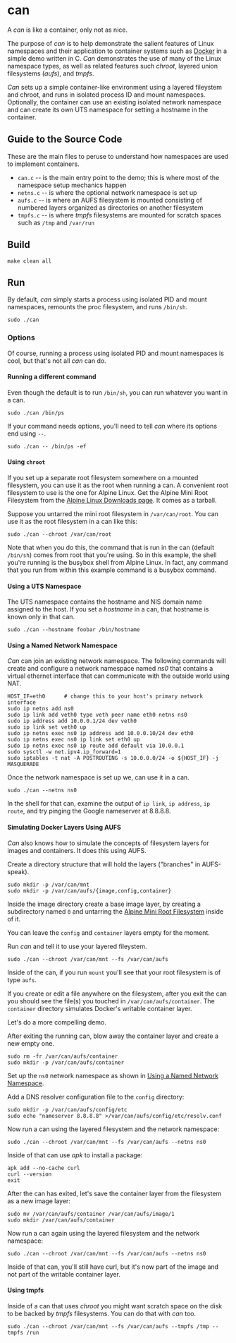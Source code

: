 can
===

A _can_ is like a container, only not as nice.

The purpose of _can_ is to help demonstrate the salient features of Linux namespaces
and their application to container systems such as [Docker](https://docker.com) in 
a simple demo written in C. _Can_ demonstrates the use of many of the Linux namespace types, as well as related features such _chroot_, layered union filesystems (_aufs_),
and _tmpfs_. 

_Can_ sets up a simple container-like environment using a layered fileystem and chroot,
and runs in isolated process ID and mount namespaces. Optionally, the container can 
use an existing isolated network namespace and can create its own UTS namespace for
setting a hostname in the container.

## Guide to the Source Code

These are the main files to peruse to understand how namespaces are used to implement
containers.

* `can.c` -- is the main entry point to the demo; this is where most of the namespace
  setup mechanics happen
* `netns.c` -- is where the optional network namespace is set up
* `aufs.c` -- is where an AUFS filesystem is mounted consisting of numbered layers 
  organized as directories on another filesystem
* `tmpfs.c` -- is where _tmpfs_ filesystems are mounted for scratch spaces such as
  `/tmp` and `/var/run`

## Build

```
make clean all
```

## Run

By default, _can_ simply starts a process using isolated PID and mount namespaces, remounts the proc filesystem, and runs `/bin/sh`.

```
sudo ./can
```

### Options

Of course, running a process using isolated PID and mount namespaces is cool, but 
that's not all _can_ can do.

#### Running a different command

Even though the default is to run `/bin/sh`, you can run whatever you want in a can.

```
sudo ./can /bin/ps
```

If your command needs options, you'll need to tell _can_ where its options end 
using `--`.

```
sudo ./can -- /bin/ps -ef
```

#### Using `chroot`

If you set up a separate root filesystem somewhere on a mounted filesystem, you can
use it as the root when running a can. A convenient root filesystem to use is the one
for Alpine Linux. Get the Alpine Mini Root Filesystem from the [Alpine Linux Downloads page](https://alpinelinux.org/downloads/). It comes as a tarball.

Suppose you untarred the mini root filesystem in `/var/can/root`. You can use it as the root filesystem in a can like this:

```
sudo ./can --chroot /var/can/root
```

Note that when you do this, the command that is run in the can (default `/bin/sh`)
comes from root that you're using. So in this example, the shell you're running is the
busybox shell from Alpine Linux. In fact, any command that you run from within this 
example command is a busybox command.

#### Using a UTS Namespace

The UTS namespace contains the hostname and NIS domain name assigned to the host.
If you set a _hostname_ in a can, that hostname is known only in that can.

```
sudo ./can --hostname foobar /bin/hostname
```

#### Using a Named Network Namespace

_Can_ can join an existing network namespace. The following commands will create
and configure a network namespace named _ns0_ that contains a virtual ethernet
interface that can communicate with the outside world using NAT.

```
HOST_IF=eth0      # change this to your host's primary network interface
sudo ip netns add ns0
sudo ip link add veth0 type veth peer name eth0 netns ns0
sudo ip address add 10.0.0.1/24 dev veth0
sudo ip link set veth0 up
sudo ip netns exec ns0 ip address add 10.0.0.10/24 dev eth0
sudo ip netns exec ns0 ip link set eth0 up
sudo ip netns exec ns0 ip route add default via 10.0.0.1
sudo sysctl -w net.ipv4.ip_forward=1
sudo iptables -t nat -A POSTROUTING -s 10.0.0.0/24 -o ${HOST_IF} -j MASQUERADE
```

Once the network namespace is set up we, can use it in a can.

```
sudo ./can --netns ns0
```

In the shell for that can, examine the output of `ip link`, `ip address`, `ip route`,
and try pinging the Google nameserver at 8.8.8.8.

#### Simulating Docker Layers Using AUFS

_Can_ also knows how to simulate the concepts of filesystem layers for images and 
containers. It does this using AUFS.

Create a directory structure that will hold the layers ("branches" in AUFS-speak).

```
sudo mkdir -p /var/can/mnt
sudo mkdir -p /var/can/aufs/{image,config,container}
```

Inside the image directory create a base image layer, by creating a subdirectory
named `0` and untarring the [Alpine Mini Root Filesystem](https://alpinelinux.org/downloads/) inside of it.

You can leave the `config` and `container` layers empty for the moment.

Run _can_ and tell it to use your layered fileystem.

```
sudo ./can --chroot /var/can/mnt --fs /var/can/aufs
```

Inside of the can, if you run `mount` you'll see that your root filesystem is of type
`aufs`. 

If you create or edit a file anywhere on the filesystem, after you exit the
can you should see the file(s) you touched in `/var/can/aufs/container`. The 
`container` directory simulates Docker's writable container layer.

Let's do a more compelling demo.

After exiting the running can, blow away the container layer and create a new 
empty one.

```
sudo rm -fr /var/can/aufs/container
sudo mkdir -p /var/can/aufs/container
```

Set up the `ns0` network namespace as shown in [Using a Named Network Namespace](#using-a-named-etwork-namespace). 

Add a DNS resolver configuration file to the `config` directory:
```
sudo mkdir -p /var/can/aufs/config/etc
sudo echo "nameserver 8.8.8.8" >/var/can/aufs/config/etc/resolv.conf
```

Now run a can using the layered filesystem and the network namespace:
```
sudo ./can --chroot /var/can/mnt --fs /var/can/aufs --netns ns0
```

Inside of that can use _apk_ to install a package:
```
apk add --no-cache curl
curl --version
exit
```

After the can has exited, let's save the container layer from the filesystem as a new
image layer:

```
sudo mv /var/can/aufs/container /var/can/aufs/image/1
sudo mkdir /var/can/aufs/container
```

Now run a can again using the layered filesystem and the network namespace:
```
sudo ./can --chroot /var/can/mnt --fs /var/can/aufs --netns ns0
```

Inside of that can, you'll still have curl, but it's now part of the image and not
part of the writable container layer.

#### Using tmpfs

Inside of a can that uses _chroot_ you might want scratch space on the disk to be
backed by _tmpfs_ filesystems. You can do that with _can_ too.

```
sudo ./can --chroot /var/can/mnt --fs /var/can/aufs --tmpfs /tmp --tmpfs /run
```
